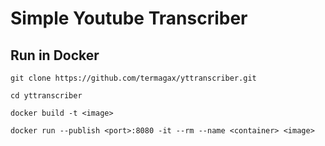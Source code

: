 # Simple Youtube Transcriber

## Run in Docker

```
git clone https://github.com/termagax/yttranscriber.git
```

```
cd yttranscriber
```

```
docker build -t <image>
```

```
docker run --publish <port>:8080 -it --rm --name <container> <image>
```
